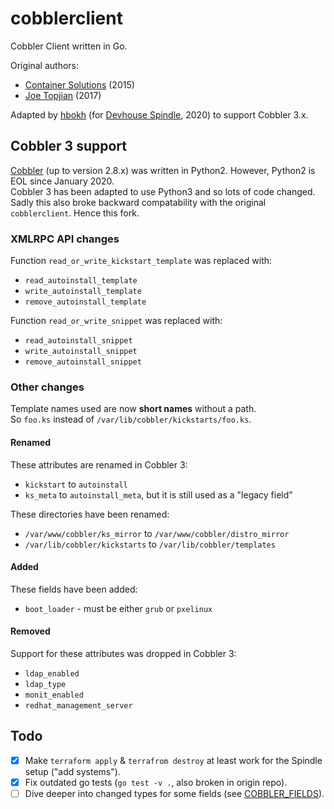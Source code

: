 # cobblerclient

Cobbler Client written in Go.

Original authors:

- [Container Solutions](https://www.container-solutions.com/) (2015)
- [Joe Topjian](https://github.com/jtopjian) (2017)

Adapted by [hbokh](https://github.com/hbokh) (for [Devhouse Spindle](https://wearespindle.com/), 2020) to support Cobbler 3.x.

## Cobbler 3 support

[Cobbler](https://github.com/cobbler/cobbler) (up to version 2.8.x) was written in Python2.
However, Python2 is EOL since January 2020.\
Cobbler 3 has been adapted to use Python3 and so lots of code changed. Sadly this also broke
backward compatability with the original `cobblerclient`. Hence this fork.

### XMLRPC API changes

Function `read_or_write_kickstart_template` was replaced with:

- `read_autoinstall_template`
- `write_autoinstall_template`
- `remove_autoinstall_template`

Function `read_or_write_snippet` was replaced with:

- `read_autoinstall_snippet`
- `write_autoinstall_snippet`
- `remove_autoinstall_snippet`

### Other changes

Template names used are now **short names** without a path.\
So `foo.ks` instead of `/var/lib/cobbler/kickstarts/foo.ks`.

#### Renamed

These attributes are renamed in Cobbler 3:

- `kickstart` to `autoinstall`
- `ks_meta` to `autoinstall_meta`, but it is still used as a "legacy field"

These directories have been renamed:

- `/var/www/cobbler/ks_mirror` to `/var/www/cobbler/distro_mirror`
- `/var/lib/cobbler/kickstarts` to `/var/lib/cobbler/templates`

#### Added

These fields have been added:

- `boot_loader` - must be either `grub` or `pxelinux`

#### Removed

Support for these attributes was dropped in Cobbler 3:

- `ldap_enabled`
- `ldap_type`
- `monit_enabled`
- `redhat_management_server`

## Todo

- [x] Make `terraform apply` & `terrafrom destroy` at least work for the Spindle setup ("add systems").
- [x] Fix outdated go tests (`go test -v .`, also broken in origin repo).
- [ ] Dive deeper into changed types for some fields (see [COBBLER_FIELDS](./COBBLER_FIELDS.md)).
